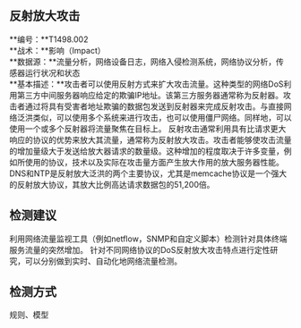 ## 反射放大攻击  
**编号：**T1498.002  
**战术：**影响（Impact）  
**数据源：**流量分析，网络设备日志，网络入侵检测系统，网络协议分析，传感器运行状况和状态  
**基本描述：**攻击者可以使用反射方式来扩大攻击流量。这种类型的网络DoS利用第三方中间服务器响应给定的欺骗IP地址。该第三方服务器通常称为反射器。攻击者通过将具有受害者地址欺骗的数据包发送到反射器来完成反射攻击。与直接网络泛洪类似，可以使用多个系统来进行攻击，也可以使用僵尸网络。同样地，可以使用一个或多个反射器将流量聚焦在目标上。
反射攻击通常利用具有比请求更大响应的协议的优势来放大其流量，通常称为反射放大攻击。攻击者能够使攻击流量的增加量级大于发送给放大器请求的数量级。这种增加的程度取决于许多变量，例如所使用的协议，技术以及实际在攻击量方面产生放大作用的放大服务器性能。DNS和NTP是反射放大泛洪的两个主要协议，尤其是memcache协议是一个强大的反射放大协议，其放大比例高达请求数据包的51,200倍。  
## 检测建议  
利用网络流量监视工具（例如netflow，SNMP和自定义脚本）检测针对具体终端服务流量的突然增加。
针对不同网络协议的DoS反射放大攻击特点进行定性研究，可以分别做到实时、自动化地网络流量检测。  
## 检测方式  
规则、模型